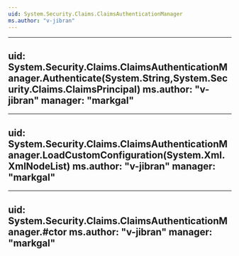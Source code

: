 ```yaml
---
uid: System.Security.Claims.ClaimsAuthenticationManager
ms.author: "v-jibran"
---
```


---
uid: System.Security.Claims.ClaimsAuthenticationManager.Authenticate(System.String,System.Security.Claims.ClaimsPrincipal)
ms.author: "v-jibran"
manager: "markgal"
---

---
uid: System.Security.Claims.ClaimsAuthenticationManager.LoadCustomConfiguration(System.Xml.XmlNodeList)
ms.author: "v-jibran"
manager: "markgal"
---

---
uid: System.Security.Claims.ClaimsAuthenticationManager.#ctor
ms.author: "v-jibran"
manager: "markgal"
---
